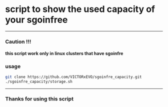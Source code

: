 # script to show the used capacity of your sgoinfree
---
### Caution !!!
#### this script work only in linux clusters that have sgoinfre


### usage
```bash
git clone https://github.com/VICTORxEVO/sgoinfre_capacity.git
./sgoinfre_capacity/storage.sh
```
---
### Thanks for using this script
